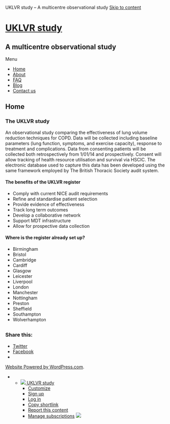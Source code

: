 
UKLVR study – A multicentre observational study
[Skip to content](#content)
# [UKLVR study](https://uklvrstudy.wordpress.com/)
## A multicentre observational study
Menu
* [Home](https://uklvrstudy.wordpress.com/)
* [About](https://uklvrstudy.wordpress.com/)
* [FAQ](https://uklvrstudy.wordpress.com/blog/)
* [Blog](https://uklvrstudy.wordpress.com/blog-3/)
* [Contact us](https://uklvrstudy.wordpress.com/blog/contact/)
 
## Home
 
### **The UKLVR study**
An observational study comparing the effectiveness of lung volume reduction techniques for COPD. Data will be collected including baseline parameters (lung function, symptoms, and exercise capacity), response to treatment and complications. Data from consenting patients will be collected both retrospectively from 1/01/14 and prospectively. Consent will allow tracking of health resource utilisation and survival via HSCIC. The electronic database used to capture this data has been developed using the same framework employed by The British Thoracic Society audit system.
#### The benefits of the UKLVR register
* Comply with current NICE audit requirements
* Refine and standardise patient selection
* Provide evidence of effectiveness
* Track long term outcomes
* Develop a collaborative network
* Support MDT infrastructure
* Allow for prospective data collection
#### Where is the register already set up?
* Birmingham
* Bristol
* Cambridge
* Cardiff
* Glasgow
* Leicester
* Liverpool
* London
* Manchester
* Nottingham
* Preston
* Sheffield
* Southampton
* Wolverhampton
## 
### Share this:
* [Twitter](https://uklvrstudy.wordpress.com/?share=twitter "Click to share on Twitter")
* [Facebook](https://uklvrstudy.wordpress.com/?share=facebook "Click to share on Facebook")
* 
 
[Website Powered by WordPress.com](https://wordpress.com/?ref=footer_custom_powered).
 
 
* + [![](https://s2.wp.com/i/logo/wpcom-gray-white.png) UKLVR study](https://uklvrstudy.wordpress.com)
	+ [Customize](https://uklvrstudy.wordpress.com/wp-admin/customize.php?url=https%3A%2F%2Fuklvrstudy.wordpress.com%2F)
	+ [Sign up](https://wordpress.com/start/)
	+ [Log in](https://wordpress.com/log-in?redirect_to=https%3A%2F%2Fuklvrstudy.wordpress.com%2F&signup_flow=account)
	+ [Copy shortlink](https://wp.me/P8hygh-1D)
	+ [Report this content](http://en.wordpress.com/abuse/)
	+ [Manage subscriptions](https://subscribe.wordpress.com/)
![](https://pixel.wp.com/b.gif?v=noscript)
